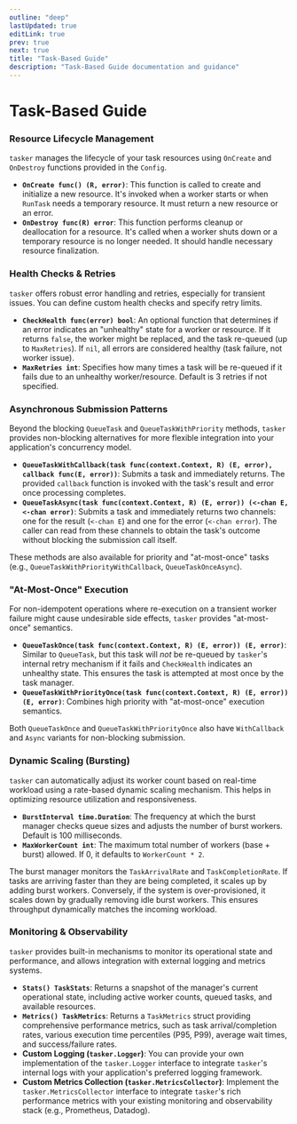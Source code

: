 ```yaml
---
outline: "deep"
lastUpdated: true
editLink: true
prev: true
next: true
title: "Task-Based Guide"
description: "Task-Based Guide documentation and guidance"
---
```

# Task-Based Guide

### Resource Lifecycle Management
`tasker` manages the lifecycle of your task resources using `OnCreate` and `OnDestroy` functions provided in the `Config`.

*   **`OnCreate func() (R, error)`**: This function is called to create and initialize a new resource. It's invoked when a worker starts or when `RunTask` needs a temporary resource. It must return a new resource or an error.
*   **`OnDestroy func(R) error`**: This function performs cleanup or deallocation for a resource. It's called when a worker shuts down or a temporary resource is no longer needed. It should handle necessary resource finalization.

### Health Checks & Retries
`tasker` offers robust error handling and retries, especially for transient issues. You can define custom health checks and specify retry limits.

*   **`CheckHealth func(error) bool`**: An optional function that determines if an error indicates an "unhealthy" state for a worker or resource. If it returns `false`, the worker might be replaced, and the task re-queued (up to `MaxRetries`). If `nil`, all errors are considered healthy (task failure, not worker issue).
*   **`MaxRetries int`**: Specifies how many times a task will be re-queued if it fails due to an unhealthy worker/resource. Default is 3 retries if not specified.

### Asynchronous Submission Patterns
Beyond the blocking `QueueTask` and `QueueTaskWithPriority` methods, `tasker` provides non-blocking alternatives for more flexible integration into your application's concurrency model.

*   **`QueueTaskWithCallback(task func(context.Context, R) (E, error), callback func(E, error))`**: Submits a task and immediately returns. The provided `callback` function is invoked with the task's result and error once processing completes.
*   **`QueueTaskAsync(task func(context.Context, R) (E, error)) (<-chan E, <-chan error)`**: Submits a task and immediately returns two channels: one for the result (`<-chan E`) and one for the error (`<-chan error`). The caller can read from these channels to obtain the task's outcome without blocking the submission call itself.

These methods are also available for priority and "at-most-once" tasks (e.g., `QueueTaskWithPriorityWithCallback`, `QueueTaskOnceAsync`).

### "At-Most-Once" Execution
For non-idempotent operations where re-execution on a transient worker failure might cause undesirable side effects, `tasker` provides "at-most-once" semantics.

*   **`QueueTaskOnce(task func(context.Context, R) (E, error)) (E, error)`**: Similar to `QueueTask`, but this task will *not* be re-queued by `tasker`'s internal retry mechanism if it fails and `CheckHealth` indicates an unhealthy state. This ensures the task is attempted at most once by the task manager.
*   **`QueueTaskWithPriorityOnce(task func(context.Context, R) (E, error)) (E, error)`**: Combines high priority with "at-most-once" execution semantics. 

Both `QueueTaskOnce` and `QueueTaskWithPriorityOnce` also have `WithCallback` and `Async` variants for non-blocking submission.

### Dynamic Scaling (Bursting)
`tasker` can automatically adjust its worker count based on real-time workload using a rate-based dynamic scaling mechanism. This helps in optimizing resource utilization and responsiveness.

*   **`BurstInterval time.Duration`**: The frequency at which the burst manager checks queue sizes and adjusts the number of burst workers. Default is 100 milliseconds.
*   **`MaxWorkerCount int`**: The maximum total number of workers (base + burst) allowed. If 0, it defaults to `WorkerCount * 2`.

The burst manager monitors the `TaskArrivalRate` and `TaskCompletionRate`. If tasks are arriving faster than they are being completed, it scales up by adding burst workers. Conversely, if the system is over-provisioned, it scales down by gradually removing idle burst workers. This ensures throughput dynamically matches the incoming workload.

### Monitoring & Observability
`tasker` provides built-in mechanisms to monitor its operational state and performance, and allows integration with external logging and metrics systems.

*   **`Stats() TaskStats`**: Returns a snapshot of the manager's current operational state, including active worker counts, queued tasks, and available resources.
*   **`Metrics() TaskMetrics`**: Returns a `TaskMetrics` struct providing comprehensive performance metrics, such as task arrival/completion rates, various execution time percentiles (P95, P99), average wait times, and success/failure rates.
*   **Custom Logging (`tasker.Logger`)**: You can provide your own implementation of the `tasker.Logger` interface to integrate `tasker`'s internal logs with your application's preferred logging framework.
*   **Custom Metrics Collection (`tasker.MetricsCollector`)**: Implement the `tasker.MetricsCollector` interface to integrate `tasker`'s rich performance metrics with your existing monitoring and observability stack (e.g., Prometheus, Datadog).

